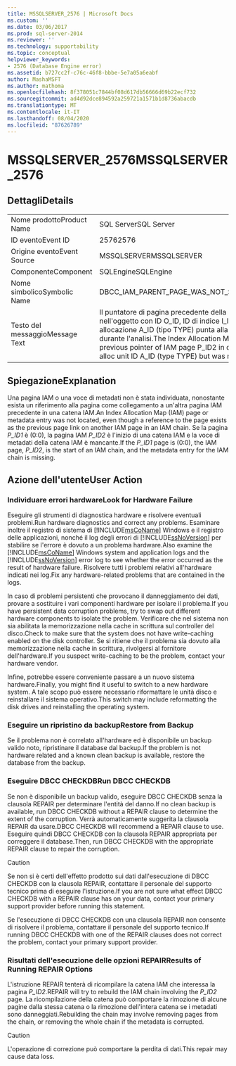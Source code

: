 ```yaml
---
title: MSSQLSERVER_2576 | Microsoft Docs
ms.custom: ''
ms.date: 03/06/2017
ms.prod: sql-server-2014
ms.reviewer: ''
ms.technology: supportability
ms.topic: conceptual
helpviewer_keywords:
- 2576 (Database Engine error)
ms.assetid: b727cc2f-c76c-46f8-bbbe-5e7a05a6eabf
author: MashaMSFT
ms.author: mathoma
ms.openlocfilehash: 8f378051c7844bf08d617db56666d69b22ecf732
ms.sourcegitcommit: ad4d92dce894592a259721a1571b1d8736abacdb
ms.translationtype: MT
ms.contentlocale: it-IT
ms.lasthandoff: 08/04/2020
ms.locfileid: "87626789"
---
```

# <a name="mssqlserver_2576"></a><span data-ttu-id="2824a-102">MSSQLSERVER_2576</span><span class="sxs-lookup"><span data-stu-id="2824a-102">MSSQLSERVER_2576</span></span>
    
## <a name="details"></a><span data-ttu-id="2824a-103">Dettagli</span><span class="sxs-lookup"><span data-stu-id="2824a-103">Details</span></span>  
  
|||  
|-|-|  
|<span data-ttu-id="2824a-104">Nome prodotto</span><span class="sxs-lookup"><span data-stu-id="2824a-104">Product Name</span></span>|<span data-ttu-id="2824a-105">SQL Server</span><span class="sxs-lookup"><span data-stu-id="2824a-105">SQL Server</span></span>|  
|<span data-ttu-id="2824a-106">ID evento</span><span class="sxs-lookup"><span data-stu-id="2824a-106">Event ID</span></span>|<span data-ttu-id="2824a-107">2576</span><span class="sxs-lookup"><span data-stu-id="2824a-107">2576</span></span>|  
|<span data-ttu-id="2824a-108">Origine evento</span><span class="sxs-lookup"><span data-stu-id="2824a-108">Event Source</span></span>|<span data-ttu-id="2824a-109">MSSQLSERVER</span><span class="sxs-lookup"><span data-stu-id="2824a-109">MSSQLSERVER</span></span>|  
|<span data-ttu-id="2824a-110">Componente</span><span class="sxs-lookup"><span data-stu-id="2824a-110">Component</span></span>|<span data-ttu-id="2824a-111">SQLEngine</span><span class="sxs-lookup"><span data-stu-id="2824a-111">SQLEngine</span></span>|  
|<span data-ttu-id="2824a-112">Nome simbolico</span><span class="sxs-lookup"><span data-stu-id="2824a-112">Symbolic Name</span></span>|<span data-ttu-id="2824a-113">DBCC_IAM_PARENT_PAGE_WAS_NOT_SEEN</span><span class="sxs-lookup"><span data-stu-id="2824a-113">DBCC_IAM_PARENT_PAGE_WAS_NOT_SEEN</span></span>|  
|<span data-ttu-id="2824a-114">Testo del messaggio</span><span class="sxs-lookup"><span data-stu-id="2824a-114">Message Text</span></span>|<span data-ttu-id="2824a-115">Il puntatore di pagina precedente della pagina IAM (Index Allocation Map) P_ID2 nell'oggetto con ID O_ID, ID di indice I_ID, ID di partizione PN_ID e ID di unità di allocazione A_ID (tipo TYPE) punta alla pagina IAM P_ID1, che non è stata rilevata durante l'analisi.</span><span class="sxs-lookup"><span data-stu-id="2824a-115">The Index Allocation Map (IAM) page P_ID1 is pointed to by the previous pointer of IAM page P_ID2 in object ID O_ID, index ID I_ID, partition ID PN_ID, alloc unit ID A_ID (type TYPE) but was not detected in the scan.</span></span>|  
  
## <a name="explanation"></a><span data-ttu-id="2824a-116">Spiegazione</span><span class="sxs-lookup"><span data-stu-id="2824a-116">Explanation</span></span>  
 <span data-ttu-id="2824a-117">Una pagina IAM o una voce di metadati non è stata individuata, nonostante esista un riferimento alla pagina come collegamento a un'altra pagina IAM precedente in una catena IAM.</span><span class="sxs-lookup"><span data-stu-id="2824a-117">An Index Allocation Map (IAM) page or metadata entry was not located, even though a reference to the page exists as the previous page link on another IAM page in an IAM chain.</span></span> <span data-ttu-id="2824a-118">Se la pagina *P_ID1* è (0:0), la pagina IAM *P_ID2* è l'inizio di una catena IAM e la voce di metadati della catena IAM è mancante.</span><span class="sxs-lookup"><span data-stu-id="2824a-118">If the *P_ID1* page is (0:0), the IAM page, *P_ID2*, is the start of an IAM chain, and the metadata entry for the IAM chain is missing.</span></span>  
  
## <a name="user-action"></a><span data-ttu-id="2824a-119">Azione dell'utente</span><span class="sxs-lookup"><span data-stu-id="2824a-119">User Action</span></span>  
  
### <a name="look-for-hardware-failure"></a><span data-ttu-id="2824a-120">Individuare errori hardware</span><span class="sxs-lookup"><span data-stu-id="2824a-120">Look for Hardware Failure</span></span>  
 <span data-ttu-id="2824a-121">Eseguire gli strumenti di diagnostica hardware e risolvere eventuali problemi.</span><span class="sxs-lookup"><span data-stu-id="2824a-121">Run hardware diagnostics and correct any problems.</span></span> <span data-ttu-id="2824a-122">Esaminare inoltre il registro di sistema di [!INCLUDE[msCoName](../../includes/msconame-md.md)] Windows e il registro delle applicazioni, nonché il log degli errori di [!INCLUDE[ssNoVersion](../../includes/ssnoversion-md.md)] per stabilire se l'errore è dovuto a un problema hardware.</span><span class="sxs-lookup"><span data-stu-id="2824a-122">Also examine the [!INCLUDE[msCoName](../../includes/msconame-md.md)] Windows system and application logs and the [!INCLUDE[ssNoVersion](../../includes/ssnoversion-md.md)] error log to see whether the error occurred as the result of hardware failure.</span></span> <span data-ttu-id="2824a-123">Risolvere tutti i problemi relativi all'hardware indicati nei log.</span><span class="sxs-lookup"><span data-stu-id="2824a-123">Fix any hardware-related problems that are contained in the logs.</span></span>  
  
 <span data-ttu-id="2824a-124">In caso di problemi persistenti che provocano il danneggiamento dei dati, provare a sostituire i vari componenti hardware per isolare il problema.</span><span class="sxs-lookup"><span data-stu-id="2824a-124">If you have persistent data corruption problems, try to swap out different hardware components to isolate the problem.</span></span> <span data-ttu-id="2824a-125">Verificare che nel sistema non sia abilitata la memorizzazione nella cache in scrittura sul controller del disco.</span><span class="sxs-lookup"><span data-stu-id="2824a-125">Check to make sure that the system does not have write-caching enabled on the disk controller.</span></span> <span data-ttu-id="2824a-126">Se si ritiene che il problema sia dovuto alla memorizzazione nella cache in scrittura, rivolgersi al fornitore dell'hardware.</span><span class="sxs-lookup"><span data-stu-id="2824a-126">If you suspect write-caching to be the problem, contact your hardware vendor.</span></span>  
  
 <span data-ttu-id="2824a-127">Infine, potrebbe essere conveniente passare a un nuovo sistema hardware.</span><span class="sxs-lookup"><span data-stu-id="2824a-127">Finally, you might find it useful to switch to a new hardware system.</span></span> <span data-ttu-id="2824a-128">A tale scopo può essere necessario riformattare le unità disco e reinstallare il sistema operativo.</span><span class="sxs-lookup"><span data-stu-id="2824a-128">This switch may include reformatting the disk drives and reinstalling the operating system.</span></span>  
  
### <a name="restore-from-backup"></a><span data-ttu-id="2824a-129">Eseguire un ripristino da backup</span><span class="sxs-lookup"><span data-stu-id="2824a-129">Restore from Backup</span></span>  
 <span data-ttu-id="2824a-130">Se il problema non è correlato all'hardware ed è disponibile un backup valido noto, ripristinare il database dal backup.</span><span class="sxs-lookup"><span data-stu-id="2824a-130">If the problem is not hardware related and a known clean backup is available, restore the database from the backup.</span></span>  
  
### <a name="run-dbcc-checkdb"></a><span data-ttu-id="2824a-131">Eseguire DBCC CHECKDB</span><span class="sxs-lookup"><span data-stu-id="2824a-131">Run DBCC CHECKDB</span></span>  
 <span data-ttu-id="2824a-132">Se non è disponibile un backup valido, eseguire DBCC CHECKDB senza la clausola REPAIR per determinare l'entità del danno.</span><span class="sxs-lookup"><span data-stu-id="2824a-132">If no clean backup is available, run DBCC CHECKDB without a REPAIR clause to determine the extent of the corruption.</span></span> <span data-ttu-id="2824a-133">Verrà automaticamente suggerita la clausola REPAIR da usare.</span><span class="sxs-lookup"><span data-stu-id="2824a-133">DBCC CHECKDB will recommend a REPAIR clause to use.</span></span> <span data-ttu-id="2824a-134">Eseguire quindi DBCC CHECKDB con la clausola REPAIR appropriata per correggere il database.</span><span class="sxs-lookup"><span data-stu-id="2824a-134">Then, run DBCC CHECKDB with the appropriate REPAIR clause to repair the corruption.</span></span>  
  
> [!CAUTION]  
>  <span data-ttu-id="2824a-135">Se non si è certi dell'effetto prodotto sui dati dall'esecuzione di DBCC CHECKDB con la clausola REPAIR, contattare il personale del supporto tecnico prima di eseguire l'istruzione.</span><span class="sxs-lookup"><span data-stu-id="2824a-135">If you are not sure what effect DBCC CHECKDB with a REPAIR clause has on your data, contact your primary support provider before running this statement.</span></span>  
  
 <span data-ttu-id="2824a-136">Se l'esecuzione di DBCC CHECKDB con una clausola REPAIR non consente di risolvere il problema, contattare il personale del supporto tecnico.</span><span class="sxs-lookup"><span data-stu-id="2824a-136">If running DBCC CHECKDB with one of the REPAIR clauses does not correct the problem, contact your primary support provider.</span></span>  
  
### <a name="results-of-running-repair-options"></a><span data-ttu-id="2824a-137">Risultati dell'esecuzione delle opzioni REPAIR</span><span class="sxs-lookup"><span data-stu-id="2824a-137">Results of Running REPAIR Options</span></span>  
 <span data-ttu-id="2824a-138">L'istruzione REPAIR tenterà di ricompilare la catena IAM che interessa la pagina *P_ID2*.</span><span class="sxs-lookup"><span data-stu-id="2824a-138">REPAIR will try to rebuild the IAM chain involving the *P_ID2* page.</span></span> <span data-ttu-id="2824a-139">La ricompilazione della catena può comportare la rimozione di alcune pagine dalla stessa catena o la rimozione dell'intera catena se i metadati sono danneggiati.</span><span class="sxs-lookup"><span data-stu-id="2824a-139">Rebuilding the chain may involve removing pages from the chain, or removing the whole chain if the metadata is corrupted.</span></span>  
  
> [!CAUTION]  
>  <span data-ttu-id="2824a-140">L'operazione di correzione può comportare la perdita di dati.</span><span class="sxs-lookup"><span data-stu-id="2824a-140">This repair may cause data loss.</span></span>  
  
  
